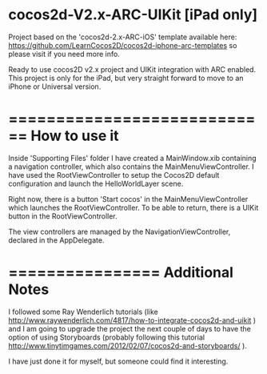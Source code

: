 **cocos2d-V2.x-ARC-UIKit [iPad only]**
============================

Project based on the 'cocos2d-2.x-ARC-iOS' template available here: https://github.com/LearnCocos2D/cocos2d-iphone-arc-templates so please visit if you need more info.

Ready to use cocos2D v2.x project and UIKit integration with ARC enabled. This project is only for the iPad, but very straight forward to move to an iPhone or Universal version.


============================
**How to use it**
============================

Inside 'Supporting Files' folder I have created a MainWindow.xib containing a navigation controller, which also contains the MainMenuViewController.
I have used the RootViewController to setup the Cocos2D default configuration and launch the HelloWorldLayer scene.

Right now, there is a button 'Start cocos' in the MainMenuViewController which launches the RootViewController. To be able to return, there is a UIKit button in the RootViewController.

The view controllers are managed by the NavigationViewController, declared in the AppDelegate.


================
Additional Notes
================

I followed some Ray Wenderlich tutorials (like http://www.raywenderlich.com/4817/how-to-integrate-cocos2d-and-uikit ) and I am going to upgrade the project the next couple of days to have the option of using Storyboards (probably following this tutorial http://www.tinytimgames.com/2012/02/07/cocos2d-and-storyboards/ ).

I have just done it for myself, but someone could find it interesting.
 



